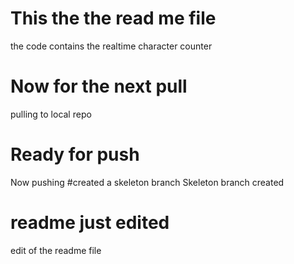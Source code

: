 # This the the read me file

the code contains the realtime character counter

# Now for the next pull

pulling to local repo

# Ready for push

Now pushing
#created a skeleton branch
Skeleton branch created

# readme just edited
edit of the readme file
